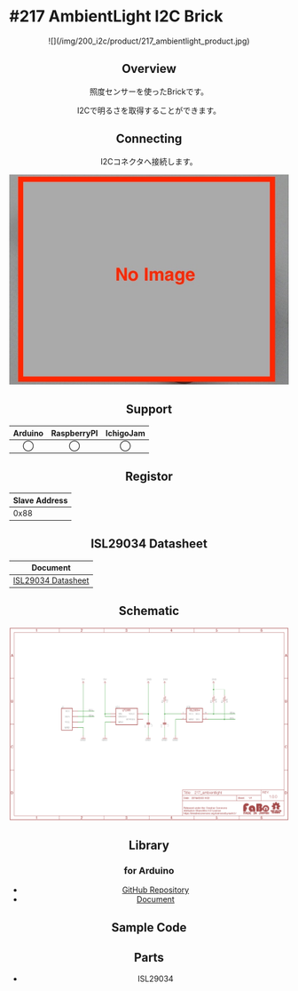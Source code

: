 # #217 AmbientLight I2C Brick

<center>![](/img/200_i2c/product/217_ambientlight_product.jpg)
<!--COLORME-->

## Overview
照度センサーを使ったBrickです。

I2Cで明るさを取得することができます。

## Connecting
I2Cコネクタへ接続します。

![](/img/200_i2c/connect/217_ambientlight_connect.jpg)

## Support
|Arduino|RaspberryPI|IchigoJam|
|:--:|:--:|:--:|
|◯|◯|◯|

## Registor
| Slave Address |
| -- |
| 0x88 |

## ISL29034 Datasheet
| Document |
| -- |
| [ISL29034 Datasheet](http://www.intersil.com/content/dam/Intersil/documents/isl2/isl29034.pdf) |

## Schematic
![](/img/200_i2c/schematic/217_ambientlight_schematic.png)

## Library
### for Arduino

- [GitHub Repository](https://github.com/FaBoPlatform/FaBoAmbientLight-ISL29034-Library)
- [Document](http://fabo.io/doxygen/FaBoAmbientLight-ISL29034-Library/)

## Sample Code

## Parts

- ISL29034